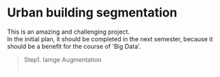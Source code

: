 # Urban building segmentation
This is an amazing and challenging project.<br>
In the initial plan, it should be completed in the next semester, because it should be a benefit for the course of 'Big Data'.<br>
> Step1. Iamge Augmentation<br>
&ensp;&ensp;&ensp;&ensp;
